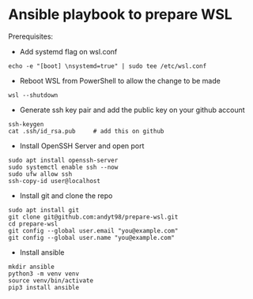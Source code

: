 # Ansible playbook to prepare WSL

Prerequisites:
- Add systemd flag on wsl.conf
```
echo -e "[boot] \nsystemd=true" | sudo tee /etc/wsl.conf
```
- Reboot WSL from PowerShell to allow the change to be made 
```
wsl --shutdown
```
- Generate ssh key pair and add the public key on your github account
```
ssh-keygen
cat .ssh/id_rsa.pub     # add this on github
```
- Install OpenSSH Server and open port 
```
sudo apt install openssh-server
sudo systemctl enable ssh --now
sudo ufw allow ssh
ssh-copy-id user@localhost
```
- Install git and clone the repo
```
sudo apt install git
git clone git@github.com:andyt98/prepare-wsl.git
cd prepare-wsl
git config --global user.email "you@example.com"
git config --global user.name "you@example.com"
```
- Install ansible
```
mkdir ansible
python3 -m venv venv
source venv/bin/activate
pip3 install ansible
```
